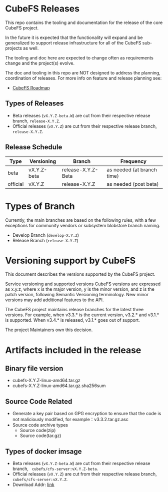 # CubeFS Releases

This repo contains the tooling and documentation for the release of
the core CubeFS project.

In the future it is expected that the functionality will expand and be
generalized to support release infrastructure for all of the CubeFS
sub-projects as well.

The tooling and doc here are expected to change often as requirements
change and the project(s) evolve.

The doc and tooling in this repo are NOT designed to address the planning,
coordination of releases.  For more info on feature and release planning see:
* [CubeFS Roadmap](https://github.com/cubefs/cubefs/blob/master/ROADMAP.md)


## Types of Releases

* Beta releases (`vX.Y.Z-beta.W`) are cut from their respective release branch,
  `release-X.Y.Z`.
* Official releases (`vX.Y.Z`) are cut from their respective release branch,
  `release-X.Y.Z`.

## Release Schedule

| Type      | Versioning     | Branch               | Frequency                    |
| ----      | ----------     | ---------            | ---------                    |
| beta      | vX.Y.Z-beta    | release-X.Y.Z-Beta   | as needed (at branch time)   |
| official  | vX.Y.Z         | release-X.Y.Z        | as needed (post beta)        |

# Types of Branch 
Currently, the main branches are based on the following rules, with a few exceptions for community vendors or subsystem blobstore branch naming.
* Develop Branch (`develop-X.Y.Z`)
* Release Branch (`release-X.Y.Z`)

# Versioning support by CubeFS
This document describes the versions supported by the CubeFS project.

Service versioning and supported versions
CubeFS versions are expressed as x.y.z, where x is the major version, y is the minor version, and z is the patch version, following Semantic Versioning terminology. New minor versions may add additional features to the API.

The CubeFS project maintains release branches for the latest three versions. For example, when v3.3.* is the current version, v3.2.* and v3.1.* is supported. When v3.4.* is released, v3.1.* goes out of support.

The project Maintainers own this decision.

# Artifacts included in the release
## Binary file version
- cubefs-X.Y.Z-linux-amd64.tar.gz
- cubefs-X.Y.Z-linux-amd64.tar.gz.sha256sum

## Source Code Related
- Generate a key pair based on GPG encryption to ensure that the code is not maliciously modified, for example：v3.3.2.tar.gz.asc
- Source code archive types
	- Source code(zip)
	- Source code(tar.gz)

## Types of docker imsage
* Beta releases (`vX.Y.Z-beta.W`) are cut from their respective release branch,
  ` cubefs/cfs-server:vX.Y.Z-beta`.
* Official releases (`vX.Y.Z`) are cut from their respective release branch,
  ` cubefs/cfs-server:vX.Y.Z`.
* Download Addr: [link](https://hub.docker.com/r/cubefs/cfs-server/tags)